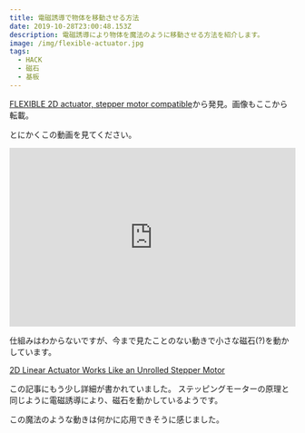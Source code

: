 ```yaml
---
title: 電磁誘導で物体を移動させる方法
date: 2019-10-28T23:00:48.153Z
description: 電磁誘導により物体を魔法のように移動させる方法を紹介します。
image: /img/flexible-actuator.jpg
tags:
  - HACK
  - 磁石
  - 基板
---
```

[FLEXIBLE 2D actuator, stepper motor compatible](https://hackaday.io/project/164507-flexible-2d-actuator-stepper-motor-compatible)から発見。画像もここから転載。

とにかくこの動画を見てください。

<iframe width="100%" height="315" src="https://www.youtube.com/embed/EJZX66JzVDo" frameborder="0" allow="accelerometer; autoplay; encrypted-media; gyroscope; picture-in-picture" allowfullscreen></iframe>

仕組みはわからないですが、今まで見たことのない動きで小さな磁石(?)を動かしています。

[2D Linear Actuator Works Like an Unrolled Stepper Motor](https://blog.hackster.io/2d-linear-actuator-works-like-an-unrolled-stepper-motor-1e9884d0fe09)

この記事にもう少し詳細が書かれていました。
ステッピングモーターの原理と同じように電磁誘導により、磁石を動かしているようです。

この魔法のような動きは何かに応用できそうに感じました。

